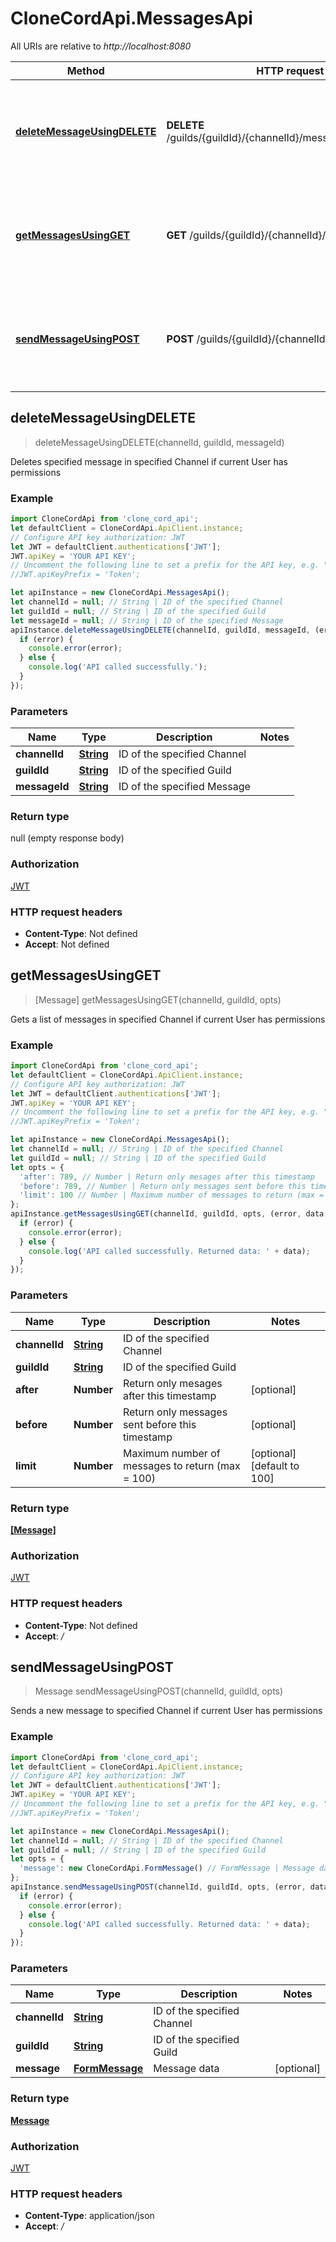 # CloneCordApi.MessagesApi

All URIs are relative to *http://localhost:8080*

Method | HTTP request | Description
------------- | ------------- | -------------
[**deleteMessageUsingDELETE**](MessagesApi.md#deleteMessageUsingDELETE) | **DELETE** /guilds/{guildId}/{channelId}/messages/{messageId} | Deletes specified message in specified Channel if current User has permissions
[**getMessagesUsingGET**](MessagesApi.md#getMessagesUsingGET) | **GET** /guilds/{guildId}/{channelId}/messages | Gets a list of messages in specified Channel if current User has permissions
[**sendMessageUsingPOST**](MessagesApi.md#sendMessageUsingPOST) | **POST** /guilds/{guildId}/{channelId}/messages | Sends a new message to specified Channel if current User has permissions



## deleteMessageUsingDELETE

> deleteMessageUsingDELETE(channelId, guildId, messageId)

Deletes specified message in specified Channel if current User has permissions

### Example

```javascript
import CloneCordApi from 'clone_cord_api';
let defaultClient = CloneCordApi.ApiClient.instance;
// Configure API key authorization: JWT
let JWT = defaultClient.authentications['JWT'];
JWT.apiKey = 'YOUR API KEY';
// Uncomment the following line to set a prefix for the API key, e.g. "Token" (defaults to null)
//JWT.apiKeyPrefix = 'Token';

let apiInstance = new CloneCordApi.MessagesApi();
let channelId = null; // String | ID of the specified Channel
let guildId = null; // String | ID of the specified Guild
let messageId = null; // String | ID of the specified Message
apiInstance.deleteMessageUsingDELETE(channelId, guildId, messageId, (error, data, response) => {
  if (error) {
    console.error(error);
  } else {
    console.log('API called successfully.');
  }
});
```

### Parameters


Name | Type | Description  | Notes
------------- | ------------- | ------------- | -------------
 **channelId** | [**String**](.md)| ID of the specified Channel | 
 **guildId** | [**String**](.md)| ID of the specified Guild | 
 **messageId** | [**String**](.md)| ID of the specified Message | 

### Return type

null (empty response body)

### Authorization

[JWT](../README.md#JWT)

### HTTP request headers

- **Content-Type**: Not defined
- **Accept**: Not defined


## getMessagesUsingGET

> [Message] getMessagesUsingGET(channelId, guildId, opts)

Gets a list of messages in specified Channel if current User has permissions

### Example

```javascript
import CloneCordApi from 'clone_cord_api';
let defaultClient = CloneCordApi.ApiClient.instance;
// Configure API key authorization: JWT
let JWT = defaultClient.authentications['JWT'];
JWT.apiKey = 'YOUR API KEY';
// Uncomment the following line to set a prefix for the API key, e.g. "Token" (defaults to null)
//JWT.apiKeyPrefix = 'Token';

let apiInstance = new CloneCordApi.MessagesApi();
let channelId = null; // String | ID of the specified Channel
let guildId = null; // String | ID of the specified Guild
let opts = {
  'after': 789, // Number | Return only mesages after this timestamp
  'before': 789, // Number | Return only messages sent before this timestamp
  'limit': 100 // Number | Maximum number of messages to return (max = 100)
};
apiInstance.getMessagesUsingGET(channelId, guildId, opts, (error, data, response) => {
  if (error) {
    console.error(error);
  } else {
    console.log('API called successfully. Returned data: ' + data);
  }
});
```

### Parameters


Name | Type | Description  | Notes
------------- | ------------- | ------------- | -------------
 **channelId** | [**String**](.md)| ID of the specified Channel | 
 **guildId** | [**String**](.md)| ID of the specified Guild | 
 **after** | **Number**| Return only mesages after this timestamp | [optional] 
 **before** | **Number**| Return only messages sent before this timestamp | [optional] 
 **limit** | **Number**| Maximum number of messages to return (max &#x3D; 100) | [optional] [default to 100]

### Return type

[**[Message]**](Message.md)

### Authorization

[JWT](../README.md#JWT)

### HTTP request headers

- **Content-Type**: Not defined
- **Accept**: */*


## sendMessageUsingPOST

> Message sendMessageUsingPOST(channelId, guildId, opts)

Sends a new message to specified Channel if current User has permissions

### Example

```javascript
import CloneCordApi from 'clone_cord_api';
let defaultClient = CloneCordApi.ApiClient.instance;
// Configure API key authorization: JWT
let JWT = defaultClient.authentications['JWT'];
JWT.apiKey = 'YOUR API KEY';
// Uncomment the following line to set a prefix for the API key, e.g. "Token" (defaults to null)
//JWT.apiKeyPrefix = 'Token';

let apiInstance = new CloneCordApi.MessagesApi();
let channelId = null; // String | ID of the specified Channel
let guildId = null; // String | ID of the specified Guild
let opts = {
  'message': new CloneCordApi.FormMessage() // FormMessage | Message data
};
apiInstance.sendMessageUsingPOST(channelId, guildId, opts, (error, data, response) => {
  if (error) {
    console.error(error);
  } else {
    console.log('API called successfully. Returned data: ' + data);
  }
});
```

### Parameters


Name | Type | Description  | Notes
------------- | ------------- | ------------- | -------------
 **channelId** | [**String**](.md)| ID of the specified Channel | 
 **guildId** | [**String**](.md)| ID of the specified Guild | 
 **message** | [**FormMessage**](FormMessage.md)| Message data | [optional] 

### Return type

[**Message**](Message.md)

### Authorization

[JWT](../README.md#JWT)

### HTTP request headers

- **Content-Type**: application/json
- **Accept**: */*

